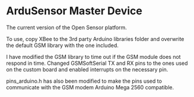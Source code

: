 ArduSensor Master Device
========================
The current version of the Open Sensor platform.

To use, copy XBee to the 3rd party Arduino libraries folder and overwrite the default GSM library with the one included.

I have modified the GSM library to time out if the GSM module does not respond in time. Changed GSMSoftSerial TX and RX pins to the ones used on the custom board and enabled interrupts on the necessary pin.

pins_arduino.h has also been modified to make the pins used to communicate with the GSM modem Arduino Mega 2560 compatible.
